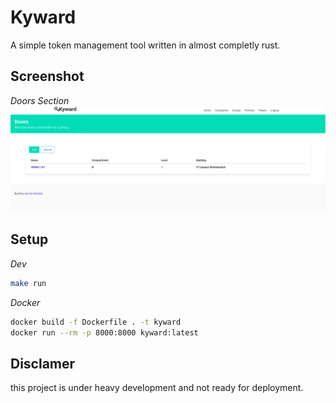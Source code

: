 # Kyward
A simple token management tool written in almost completly rust.

## Screenshot
_Doors Section_
![Doors Section Screenshot](assets/doors_section.png)

## Setup 
_Dev_
```bash
make run
```
_Docker_
```bash
docker build -f Dockerfile . -t kyward
docker run --rm -p 8000:8000 kyward:latest
```

## Disclamer
this project is under heavy development and not ready for deployment.